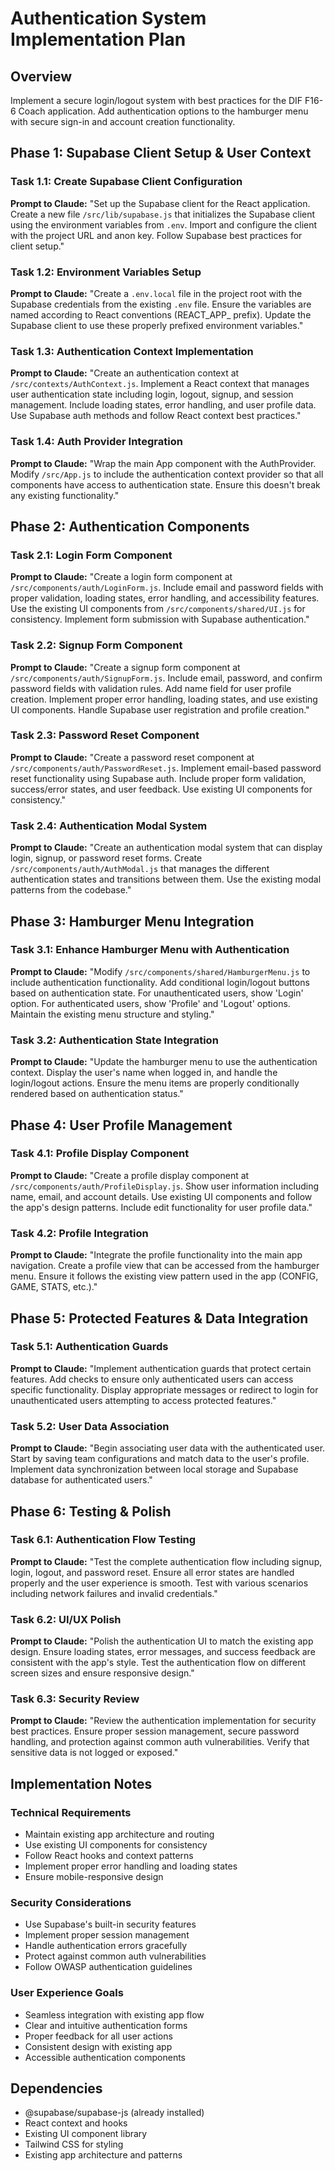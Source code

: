 # Authentication System Implementation Plan

## Overview
Implement a secure login/logout system with best practices for the DIF F16-6 Coach application. Add authentication options to the hamburger menu with secure sign-in and account creation functionality.

## Phase 1: Supabase Client Setup & User Context

### Task 1.1: Create Supabase Client Configuration
**Prompt to Claude:** "Set up the Supabase client for the React application. Create a new file `/src/lib/supabase.js` that initializes the Supabase client using the environment variables from `.env`. Import and configure the client with the project URL and anon key. Follow Supabase best practices for client setup."

### Task 1.2: Environment Variables Setup
**Prompt to Claude:** "Create a `.env.local` file in the project root with the Supabase credentials from the existing `.env` file. Ensure the variables are named according to React conventions (REACT_APP_ prefix). Update the Supabase client to use these properly prefixed environment variables."

### Task 1.3: Authentication Context Implementation
**Prompt to Claude:** "Create an authentication context at `/src/contexts/AuthContext.js`. Implement a React context that manages user authentication state including login, logout, signup, and session management. Include loading states, error handling, and user profile data. Use Supabase auth methods and follow React context best practices."

### Task 1.4: Auth Provider Integration
**Prompt to Claude:** "Wrap the main App component with the AuthProvider. Modify `/src/App.js` to include the authentication context provider so that all components have access to authentication state. Ensure this doesn't break any existing functionality."

## Phase 2: Authentication Components

### Task 2.1: Login Form Component
**Prompt to Claude:** "Create a login form component at `/src/components/auth/LoginForm.js`. Include email and password fields with proper validation, loading states, error handling, and accessibility features. Use the existing UI components from `/src/components/shared/UI.js` for consistency. Implement form submission with Supabase authentication."

### Task 2.2: Signup Form Component
**Prompt to Claude:** "Create a signup form component at `/src/components/auth/SignupForm.js`. Include email, password, and confirm password fields with validation rules. Add name field for user profile creation. Implement proper error handling, loading states, and use existing UI components. Handle Supabase user registration and profile creation."

### Task 2.3: Password Reset Component
**Prompt to Claude:** "Create a password reset component at `/src/components/auth/PasswordReset.js`. Implement email-based password reset functionality using Supabase auth. Include proper form validation, success/error states, and user feedback. Use existing UI components for consistency."

### Task 2.4: Authentication Modal System
**Prompt to Claude:** "Create an authentication modal system that can display login, signup, or password reset forms. Create `/src/components/auth/AuthModal.js` that manages the different authentication states and transitions between them. Use the existing modal patterns from the codebase."

## Phase 3: Hamburger Menu Integration

### Task 3.1: Enhance Hamburger Menu with Authentication
**Prompt to Claude:** "Modify `/src/components/shared/HamburgerMenu.js` to include authentication functionality. Add conditional login/logout buttons based on authentication state. For unauthenticated users, show 'Login' option. For authenticated users, show 'Profile' and 'Logout' options. Maintain the existing menu structure and styling."

### Task 3.2: Authentication State Integration
**Prompt to Claude:** "Update the hamburger menu to use the authentication context. Display the user's name when logged in, and handle the login/logout actions. Ensure the menu items are properly conditionally rendered based on authentication status."

## Phase 4: User Profile Management

### Task 4.1: Profile Display Component
**Prompt to Claude:** "Create a profile display component at `/src/components/auth/ProfileDisplay.js`. Show user information including name, email, and account details. Use existing UI components and follow the app's design patterns. Include edit functionality for user profile data."

### Task 4.2: Profile Integration
**Prompt to Claude:** "Integrate the profile functionality into the main app navigation. Create a profile view that can be accessed from the hamburger menu. Ensure it follows the existing view pattern used in the app (CONFIG, GAME, STATS, etc.)."

## Phase 5: Protected Features & Data Integration

### Task 5.1: Authentication Guards
**Prompt to Claude:** "Implement authentication guards that protect certain features. Add checks to ensure only authenticated users can access specific functionality. Display appropriate messages or redirect to login for unauthenticated users attempting to access protected features."

### Task 5.2: User Data Association
**Prompt to Claude:** "Begin associating user data with the authenticated user. Start by saving team configurations and match data to the user's profile. Implement data synchronization between local storage and Supabase database for authenticated users."

## Phase 6: Testing & Polish

### Task 6.1: Authentication Flow Testing
**Prompt to Claude:** "Test the complete authentication flow including signup, login, logout, and password reset. Ensure all error states are handled properly and the user experience is smooth. Test with various scenarios including network failures and invalid credentials."

### Task 6.2: UI/UX Polish
**Prompt to Claude:** "Polish the authentication UI to match the existing app design. Ensure loading states, error messages, and success feedback are consistent with the app's style. Test the authentication flow on different screen sizes and ensure responsive design."

### Task 6.3: Security Review
**Prompt to Claude:** "Review the authentication implementation for security best practices. Ensure proper session management, secure password handling, and protection against common auth vulnerabilities. Verify that sensitive data is not logged or exposed."

## Implementation Notes

### Technical Requirements
- Maintain existing app architecture and routing
- Use existing UI components for consistency
- Follow React hooks and context patterns
- Implement proper error handling and loading states
- Ensure mobile-responsive design

### Security Considerations
- Use Supabase's built-in security features
- Implement proper session management
- Handle authentication errors gracefully
- Protect against common auth vulnerabilities
- Follow OWASP authentication guidelines

### User Experience Goals
- Seamless integration with existing app flow
- Clear and intuitive authentication forms
- Proper feedback for all user actions
- Consistent design with existing app
- Accessible authentication components

## Dependencies
- @supabase/supabase-js (already installed)
- React context and hooks
- Existing UI component library
- Tailwind CSS for styling
- Existing app architecture and patterns